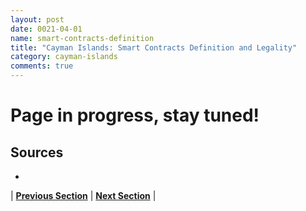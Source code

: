 ```yaml
---
layout: post
date: 0021-04-01
name: smart-contracts-definition
title: "Cayman Islands: Smart Contracts Definition and Legality"
category: cayman-islands
comments: true
---
```

# Page in progress, stay tuned!



Sources
-- 
- 


| **[Previous Section]( https://neo-project.github.io/global-blockchain-compliance-hub//cayman-islands/cayman-islands-final-liability.html)** | **[Next Section]( https://neo-project.github.io/global-blockchain-compliance-hub//cayman-islands/cayman-islands-dispute-resolution.html)** |
